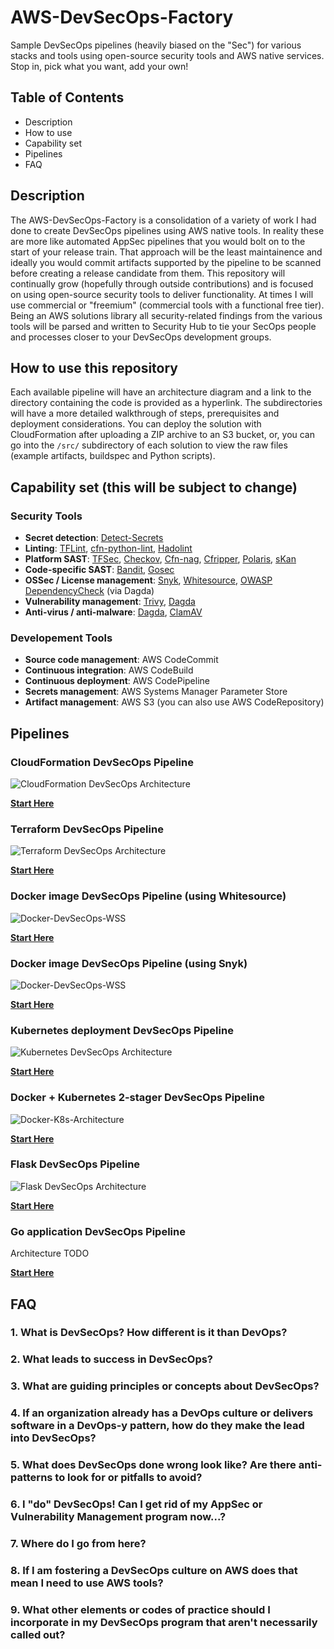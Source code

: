 # AWS-DevSecOps-Factory
Sample DevSecOps pipelines (heavily biased on the "Sec") for various stacks and tools using open-source security tools and AWS native services. Stop in, pick what you want, add your own!

## Table of Contents
- Description
- How to use
- Capability set
- Pipelines
- FAQ

## Description
The AWS-DevSecOps-Factory is a consolidation of a variety of work I had done to create DevSecOps pipelines using AWS native tools. In reality these are more like automated AppSec pipelines that you would bolt on to the start of your release train. That approach will be the least maintainence and ideally you would commit artifacts supported by the pipeline to be scanned before creating a release candidate from them. This repository will continually grow (hopefully through outside contributions) and is focused on using open-source security tools to deliver functionality. At times I will use commercial or "freemium" (commercial tools with a functional free tier). Being an AWS solutions library all security-related findings from the various tools will be parsed and written to Security Hub to tie your SecOps people and processes closer to your DevSecOps development groups.

## How to use this repository
Each available pipeline will have an architecture diagram and a link to the directory containing the code is provided as a hyperlink. The subdirectories will have a more detailed walkthrough of steps, prerequisites and deployment considerations. You can deploy the solution with CloudFormation after uploading a ZIP archive to an S3 bucket, or, you can go into the `/src/` subdirectory of each solution to view the raw files (example artifacts, buildspec and Python scripts).

## Capability set (this will be subject to change)

### Security Tools
- **Secret detection**: [Detect-Secrets](https://github.com/Yelp/detect-secrets)
- **Linting**: [TFLint](https://github.com/terraform-linters/tflint), [cfn-python-lint](https://github.com/aws-cloudformation/cfn-python-lint), [Hadolint](https://github.com/hadolint/hadolint)
- **Platform SAST**: [TFSec](https://github.com/liamg/tfsec), [Checkov](https://github.com/bridgecrewio/checkov), [Cfn-nag](https://github.com/stelligent/cfn_nag), [Cfripper](https://github.com/Skyscanner/cfripper), [Polaris](https://github.com/FairwindsOps/polaris), [sKan](https://github.com/alcideio/skan)
- **Code-specific SAST**: [Bandit](https://github.com/PyCQA/bandit), [Gosec](https://github.com/securego/gosec)
- **OSSec / License management**: [Snyk](https://github.com/snyk/snyk), [Whitesource](https://github.com/whitesource/agents), [OWASP DependencyCheck](https://github.com/jeremylong/DependencyCheck) (via Dagda)
- **Vulnerability management**: [Trivy](https://github.com/aquasecurity/trivy), [Dagda](https://github.com/eliasgranderubio/dagda)
- **Anti-virus / anti-malware**: [Dagda](https://github.com/eliasgranderubio/dagda), [ClamAV](https://www.clamav.net/documents/clam-antivirus-user-manual)

### Developement Tools
- **Source code management**: AWS CodeCommit
- **Continuous integration**: AWS CodeBuild
- **Continuous deployment**: AWS CodePipeline
- **Secrets management**: AWS Systems Manager Parameter Store
- **Artifact management**: AWS S3 (you can also use AWS CodeRepository)

## Pipelines

### CloudFormation DevSecOps Pipeline
![CloudFormation DevSecOps Architecture](/cloudformation-pipeline/cloudformation-pipeline-architecture.jpg)

[**Start Here**](/cloudformation-pipeline)

### Terraform DevSecOps Pipeline
![Terraform DevSecOps Architecture](/terraform-pipeline/terraform-pipeline-architecture.jpg)

[**Start Here**](/terraform-pipeline)

### Docker image DevSecOps Pipeline (using Whitesource)
![Docker-DevSecOps-WSS](/docker-pipeline-wss/docker-pipeline-wss-architecture.jpg)

[**Start Here**](/docker-pipeline-wss)

### Docker image DevSecOps Pipeline (using Snyk)
![Docker-DevSecOps-WSS](/docker-pipeline-snyk/docker-pipeline-snyk-architecture.jpg)

[**Start Here**](/docker-pipeline-snyk)

### Kubernetes deployment DevSecOps Pipeline
![Kubernetes DevSecOps Architecture](/k8s-pipeline/k8s-pipeline-architecure.jpg)

[**Start Here**](/k8s-pipeline)

### Docker + Kubernetes 2-stager DevSecOps Pipeline
![Docker-K8s-Architecture](/docker-k8s-double-decker/docker-k8s-double-decker-architecture.jpg)

[**Start Here**](/docker-k8s-double-decker)

### Flask DevSecOps Pipeline
![Flask DevSecOps Architecture](/flask-pipeline/flask-pipeline-architecture.jpg)

[**Start Here**](/flask-pipeline)

### Go application DevSecOps Pipeline
Architecture TODO

[**Start Here**](/golang-pipeline)

## FAQ

### 1. What is DevSecOps? How different is it than DevOps?

### 2. What leads to success in DevSecOps?

### 3. What are guiding principles or concepts about DevSecOps?

### 4. If an organization already has a DevOps culture or delivers software in a DevOps-y pattern, how do they make the lead into DevSecOps?

### 5. What does DevSecOps done wrong look like? Are there anti-patterns to look for or pitfalls to avoid?
 
### 6. I "do" DevSecOps! Can I get rid of my AppSec or Vulnerability Management program now...?

### 7. Where do I go from here?

### 8. If I am fostering a DevSecOps culture on AWS does that mean I need to use AWS tools?

### 9. What other elements or codes of practice should I incorporate in my DevSecOps program that aren't necessarily called out?
